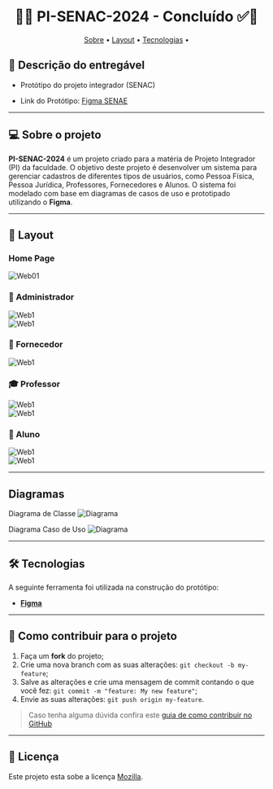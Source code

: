 <!-- MODELO PROJETO FINALIZADO -->
<h1 align="center"> 
	  🚀✅ PI-SENAC-2024 - Concluído ✅🚀
</h1>

<!-- ---------------------------------------------------------------------- -->

<!-- MODELO MENU DE NAVEGAÇÃO -->
<p align="center">
 <a href="#-sobre-o-projeto">Sobre</a> •
 <a href="#-layout">Layout</a> • 
 <a href="#-tecnologias">Tecnologias</a> • 
</p>

<!-- ---------------------------------------------------------------------- -->

## 📄 Descrição do entregável

- Protótipo do projeto integrador (SENAC)

- Link do Protótipo: [Figma SENAE](https://www.figma.com/design/dHQvQTkmRjeWIHb87NFTDF/Untitled?node-id=0-1&t=GAfjvH0BCGAvi1z2-1)

---

<!-- ---------------------------------------------------------------------- -->

## 💻 Sobre o projeto

**PI-SENAC-2024** é um projeto criado para a matéria de Projeto Integrador (PI) da faculdade. O objetivo deste projeto é desenvolver um sistema para gerenciar cadastros de diferentes tipos de usuários, como Pessoa Física, Pessoa Jurídica, Professores, Fornecedores e Alunos. O sistema foi modelado com base em diagramas de casos de uso e prototipado utilizando o **Figma**.

---
<!-- ---------------------------------------------------------------------- -->

<!-- EXEMPLO DE LAYOUT: -->
## 🎨 Layout

### Home Page
![Web01](https://github.com/MatheusAlvarez/PI-SENAC-2024/blob/main/_assets/01.png)<br>


### 👔 Administrador
![Web1](https://github.com/MatheusAlvarez/PI-SENAC-2024/blob/main/_assets/02_.png)<br>
![Web1](https://github.com/MatheusAlvarez/PI-SENAC-2024/blob/main/_assets/02_02.png)<br>

### 🚚 Fornecedor
![Web1](https://github.com/MatheusAlvarez/PI-SENAC-2024/blob/main/_assets/03_.png)<br>

### 🎓 Professor
![Web1](https://github.com/MatheusAlvarez/PI-SENAC-2024/blob/main/_assets/04_.png)<br>
![Web1](https://github.com/MatheusAlvarez/PI-SENAC-2024/blob/main/_assets/02_02.png)<br>

### 🎒 Aluno
![Web1](https://github.com/MatheusAlvarez/PI-SENAC-2024/blob/main/_assets/05_.png)<br>
![Web1](https://github.com/MatheusAlvarez/PI-SENAC-2024/blob/main/_assets/02_02.png)<br>

---
<!-- ---------------------------------------------------------------------- -->

<!-- EXEMPLO DE LAYOUT: -->
## Diagramas

Diagrama de Classe
![Diagrama](https://github.com/MatheusAlvarez/PI-SENAC-2024/blob/main/_assets/db_diagrama_de_classes.jpg)<br>

Diagrama Caso de Uso
![Diagrama](https://github.com/MatheusAlvarez/PI-SENAC-2024/blob/main/_assets/diagrama%20de%20casos%20de%20uso.png)<br>

---
<!-- ---------------------------------------------------------------------- -->

<!-- MODELO DE TECNOLOGIAS -->
## 🛠 Tecnologias

A seguinte ferramenta foi utilizada na construção do protótipo:

-   **[Figma](https://help.figma.com/hc/en-us)**

---

<!-- ---------------------------------------------------------------------- -->
<!-- ------------------------------------- -->
<!-- MODELO DE COMO CONTRIBUIR PARA O PROJETO -->
## 💪 Como contribuir para o projeto

1. Faça um **fork** do projeto;
2. Crie uma nova branch com as suas alterações: `git checkout -b my-feature`;
3. Salve as alterações e crie uma mensagem de commit contando o que você fez: `git commit -m "feature: My new feature"`;
4. Envie as suas alterações: `git push origin my-feature`.
> Caso tenha alguma dúvida confira este [guia de como contribuir no GitHub](./CONTRIBUTING.md)

---

<!-- ---------------------------------------------------------------------- -->

<!-- MODELO DE LICENÇA -->
## 📝 Licença

Este projeto esta sobe a licença [Mozilla](./LICENSE).




